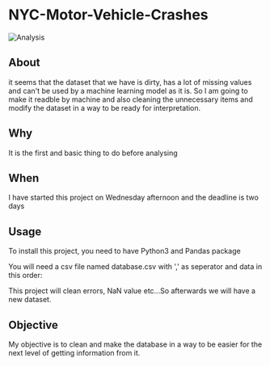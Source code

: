 # NYC-Motor-Vehicle-Crashes

![Analysis](https://images.nycgo.com/image/fetch/q_70,w_900/https://www.nycgo.com/images/uploads/NY_in_3_days/TimeSquare-Manhattan-NYC-BrittanyPetronella_0069sat.jpg)

## About
it seems that the dataset that we have is dirty, has a lot of missing values and can't be used by a machine learning model as it is. So I am going to make it readble by machine and also cleaning the unnecessary items and modify the dataset in a way to be ready for interpretation.

## Why
It is the first and basic thing to do before analysing

## When

I have started this project on Wednesday afternoon and the deadline is two days

## Usage

To install this project, you need to have Python3 and Pandas package
 
You will need a csv file named database.csv with ',' as seperator and data in this order:

  
 This project will clean errors, NaN value etc...So afterwards we will have a new dataset.
 
 ## Objective 
My objective is to clean and make the database in a way to be easier for the next level of getting information from it.

